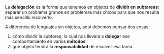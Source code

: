 La **delegación** es la forma que tenemos en objetos de **dividir en subtareas**: separar un problema grande en problemas más chicos para que nos resulte más sencillo resolverlo. 

A diferencia de lenguajes sin objetos, aquí debemos pensar dos cosas:

1. cómo dividir la subtarea, lo cual nos llevará a **delegar** ese comportamiento en varios **métodos**;
2. qué objeto tendrá la **responsabilidad** de resolver esa tarea.
